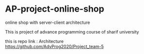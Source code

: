# AP-project-online-shop
online shop with server-client architecture

This is project of advance programming course of sharif university


this is repo link : Architecture https://github.com/AdvProg2020/Project_team-5
